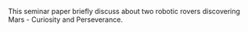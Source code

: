 This seminar paper briefly discuss about two robotic rovers discovering Mars - Curiosity and Perseverance.
